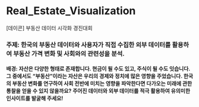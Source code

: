 # Real_Estate_Visualization
[데이콘] 부동산 데이터 시각화 경진대회

### 주제: 한국의 부동산 데이터와 사용자가 직접 수집한 외부 데이터를 활용하여 부동산 가격 변화 및 사회와의 관련성을 분석.

#### 배경:  자산은 다양한 형태로 존재합니다. 현금이 될 수도 있고, 주식이 될 수도 잇습니다. 그 중에서도 “부동산”이라는 자산은 우리의 경제와 정치에 많은 영향을 주었습니다. 한국의 부동산 변화를 연구하여 사회 전반에 미치는 영향을 파악한다면 다가오는 미래에 관한 통찰을 얻을 수 있지 않을까요? 주어진 데이터와 외부 데이터를 적극 활용하여 유의미한 인사이트를 발굴해 주세요!
